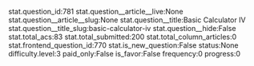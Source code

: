stat.question_id:781
stat.question__article__live:None
stat.question__article__slug:None
stat.question__title:Basic Calculator IV
stat.question__title_slug:basic-calculator-iv
stat.question__hide:False
stat.total_acs:83
stat.total_submitted:200
stat.total_column_articles:0
stat.frontend_question_id:770
stat.is_new_question:False
status:None
difficulty.level:3
paid_only:False
is_favor:False
frequency:0
progress:0
